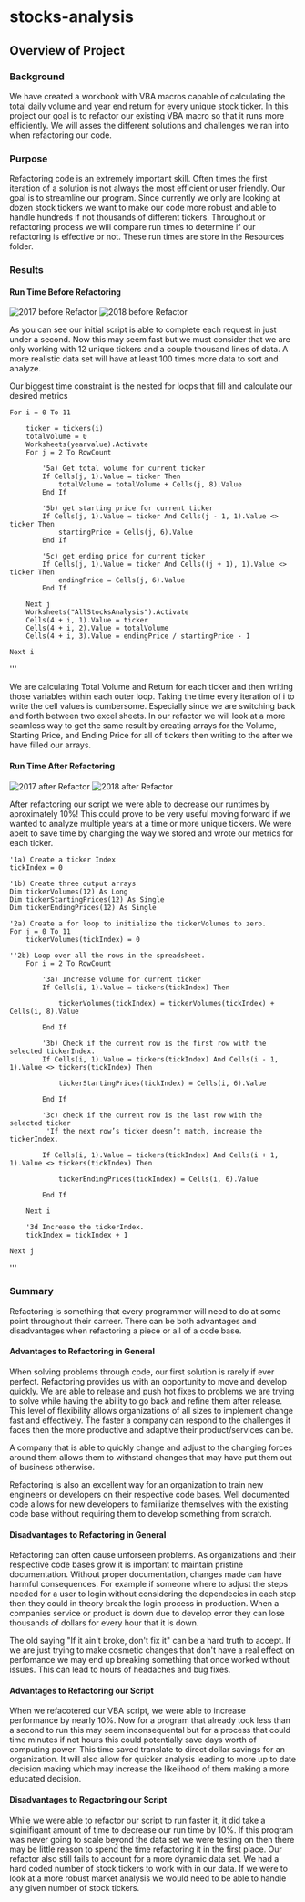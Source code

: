 # stocks-analysis

## Overview of Project

### Background

We have created a workbook with VBA macros capable of calculating the total daily volume and year end return for every unique stock ticker.  In this project our goal is to refactor our existing VBA macro so that it runs more efficiently. We will asses the different solutions and challenges we ran into when refactoring our code.

### Purpose

Refactoring code is an extremely important skill. Often times the first iteration of a solution is not always the most efficient or user friendly. Our goal is to streamline our program. Since currently we only are looking at dozen stock tickers we want to make our code more robust and able to handle hundreds if not thousands of different tickers. Throughout or refactoring process we will compare run times to determine if our refactoring is effective or not. These run times are store in the Resources folder.

### Results

#### Run Time Before Refactoring

![2017 before Refactor](https://github.com/rulma/stocks-analysis/blob/8e1a3c310ac69326d7cb0ae99b00516909559f54/Resources/2017%20before%20refactor.PNG)
![2018 before Refactor](https://github.com/rulma/stocks-analysis/blob/67148fee658fbf33757abe96c35e584def7baeff/Resources/2018%20before%20refactor.PNG)

As you can see our initial script is able to complete each request in just under a second. Now this may seem fast but we must consider that we are only working with 12 unique tickers and a couple thousand lines of data. A more realistic data set will have at least 100 times more data to sort and analyze. 

Our biggest time constraint is the nested for loops that fill and calculate our desired metrics
    
    For i = 0 To 11
    
        ticker = tickers(i)
        totalVolume = 0
        Worksheets(yearvalue).Activate
        For j = 2 To RowCount
            
            '5a) Get total volume for current ticker
            If Cells(j, 1).Value = ticker Then
                totalVolume = totalVolume + Cells(j, 8).Value
            End If
            
            '5b) get starting price for current ticker
            If Cells(j, 1).Value = ticker And Cells(j - 1, 1).Value <> ticker Then
                startingPrice = Cells(j, 6).Value
            End If
            
            '5c) get ending price for current ticker
            If Cells(j, 1).Value = ticker And Cells((j + 1), 1).Value <> ticker Then
                endingPrice = Cells(j, 6).Value
            End If

        Next j
        Worksheets("AllStocksAnalysis").Activate
        Cells(4 + i, 1).Value = ticker
        Cells(4 + i, 2).Value = totalVolume
        Cells(4 + i, 3).Value = endingPrice / startingPrice - 1
        
    Next i
  '''
  
We are calculating Total Volume and Return for each ticker and then writing those variables within each outer loop. Taking the time every iteration of i to write the cell values is cumbersome. Especially since we are switching back and forth between two excel sheets. In our refactor we will look at a more seamless way to get the same result by creating arrays for the Volume, Starting Price, and Ending Price for all of tickers then writing to the after we have filled our arrays.

#### Run Time After Refactoring
![2017 after Refactor](https://github.com/rulma/stocks-analysis/blob/main/Resources/2017%20refactored.PNG)
![2018 after Refactor](https://github.com/rulma/stocks-analysis/blob/29023f76f6e9b6a482e4fea462a00f66c8e30263/Resources/2018%20refactored.PNG)

After refactoring our script we were able to decrease our runtimes by aproximately 10%! This could prove to be very useful moving forward if we wanted to analyze multiple years at a time or more unique tickers. We were abelt to save time by changing the way we stored and wrote our metrics for each ticker. 
   
    '1a) Create a ticker Index
    tickIndex = 0

    '1b) Create three output arrays
    Dim tickerVolumes(12) As Long
    Dim tickerStartingPrices(12) As Single
    Dim tickerEndingPrices(12) As Single
    
    '2a) Create a for loop to initialize the tickerVolumes to zero.
    For j = 0 To 11
        tickerVolumes(tickIndex) = 0
        
    ''2b) Loop over all the rows in the spreadsheet.
        For i = 2 To RowCount
        
            '3a) Increase volume for current ticker
            If Cells(i, 1).Value = tickers(tickIndex) Then
            
                tickerVolumes(tickIndex) = tickerVolumes(tickIndex) + Cells(i, 8).Value
            
            End If
            
            '3b) Check if the current row is the first row with the selected tickerIndex.
            If Cells(i, 1).Value = tickers(tickIndex) And Cells(i - 1, 1).Value <> tickers(tickIndex) Then
                
                tickerStartingPrices(tickIndex) = Cells(i, 6).Value
                
            End If
            
            '3c) check if the current row is the last row with the selected ticker
             'If the next row’s ticker doesn’t match, increase the tickerIndex.
            
            If Cells(i, 1).Value = tickers(tickIndex) And Cells(i + 1, 1).Value <> tickers(tickIndex) Then
                
                tickerEndingPrices(tickIndex) = Cells(i, 6).Value

            End If
                   
        Next i
        
        '3d Increase the tickerIndex.
        tickIndex = tickIndex + 1
        
    Next j

'''


### Summary

Refactoring is something that every programmer will need to do at some point throughout their carreer. There can be both advantages and disadvantages when refactoring a piece or all of a code base. 

#### Advantages to Refactoring in General

When solving problems through code, our first solution is rarely if ever perfect. Refactoring provides us with an opportunity to move and develop quickly. We are able to release and push hot fixes to problems we are trying to solve while having the ability to go back and refine them after release. This level of flexibility allows organizations of all sizes to implement change fast and effectively. The faster a company can respond to the challenges it faces then the more productive and adaptive their product/services can be.

A company that is able to quickly change and adjust to the changing forces around them allows them to withstand changes that may have put them out of business otherwise. 

Refactoring is also an excellent way for an organization to train new engineers or developers on their respective code bases. Well documented code allows for new developers to familiarize themselves with the existing code base without requiring them to develop something from scratch.

#### Disadvantages to Refactoring in General

Refactoring can often cause unforseen problems. As organizations and their respective code bases grow it is important to maintain pristine documentation. Without proper documentation, changes made can have harmful consequences. For example if someone where to adjust the steps needed for a user to login without considering the dependecies in each step then they could in theory break the login process in production. When a companies service or product is down due to develop error they can lose thousands of dollars for every hour that it is down. 

The old saying "If it ain't broke, don't fix it"  can be a hard truth to accept. If we are just trying to make cosmetic changes that don't have a real effect on perfomance we may end up breaking something that once worked without issues. This can lead to hours of headaches and bug fixes. 

#### Advantages to Refactoring our Script

When we refacotered our VBA script, we were able to increase performance by nearly 10%. Now for a program that already took less than a second to run this may seem inconsequental but for a process that could time minutes if not hours this could potentially save days worth of computing power. This time saved translate to direct dollar savings for an organization. It will also allow for quicker analysis leading to more up to date decision making which may increase the likelihood of them making a more educated decision.

#### Disadvantages to Regactoring our Script

While we were able to refactor our script to run faster it, it did take a siginifigant amount of time to decrease our run time by 10%. If this program was never going to scale beyond the data set we were testing on then there may be little reason to spend the time refactoring it in the first place. Our refactor also still fails to account for a more dynamic data set. We had a hard coded number of stock tickers to work with in our data. If we were to look at a more robust market analysis we would need to be able to handle any given number of stock tickers. 
